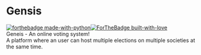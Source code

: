 # Gensis 
[![forthebadge made-with-python](http://ForTheBadge.com/images/badges/made-with-python.svg)](https://www.python.org/)[![ForTheBadge built-with-love](http://ForTheBadge.com/images/badges/built-with-love.svg)](https://GitHub.com/Naereen/)   
Geneis - An online voting system!   
A platform where an user can host multiple elections on multiple societies at the same time.
